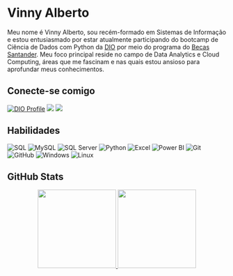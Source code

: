 # Vinny Alberto

Meu nome é Vinny Alberto, sou recém-formado em Sistemas de Informação e estou entusiasmado por estar atualmente participando do bootcamp de Ciência de Dados com Python da [DIO](https://www.dio.me/) por meio do programa do [Becas Santander](https://app.becas-santander.com/). Meu foco principal reside no campo de Data Analytics e Cloud Computing, áreas que me fascinam e nas quais estou ansioso para aprofundar meus conhecimentos.

## Conecte-se comigo

[![DIO Profile](https://img.shields.io/badge/-DIO%20Profile-007FFF?style=for-the-badge)](https://www.dio.me/users/vinny_rsa)
 <a href="https://discord.com/users/334807373183057920" target="83Rfl#3843"><img src="https://img.shields.io/badge/Discord-7289DA?style=for-the-badge&logo=discord&logoColor=white" target="_blank"></a>
 <a href = "mailto:vinny.rsa@gmail.com"><img src="https://img.shields.io/badge/-Gmail-%23333?style=for-the-badge&logo=gmail&logoColor=white" target="_blank"></a>

 ## Habilidades

![SQL](https://img.shields.io/badge/SQL-orange)
![MySQL](https://img.shields.io/badge/MySQL-ADD8E6)
![SQL Server](https://img.shields.io/badge/SQL%20Server-blue)
![Python](https://img.shields.io/badge/Python-3776ab)
![Excel](https://img.shields.io/badge/Excel-008000)
![Power BI](https://img.shields.io/badge/Power%20BI-e6d800)
![Git](https://img.shields.io/badge/Git-F1502F)
![GitHub](https://img.shields.io/badge/GitHub-grey)
![Windows](https://img.shields.io/badge/Windows-0000ff)
![Linux](https://img.shields.io/badge/Linux-E95420)

## GitHub Stats

<div align="center">
  <a href="https://github.com/vinnyalb">
  <img height="180rem" src="https://github-readme-stats.vercel.app/api?username=vinnyalb&show_icons=true&theme=gruvbox&include_all_commits=true&count_private=true"/>
  <img height="180rem" src="https://github-readme-stats.vercel.app/api/top-langs/?username=vinnyalb&layout=compact&langs_count=2&bg_color=282828&border_color=30A3DC&title_color=fabd2f&text_color=8ec07c"/>
</div>